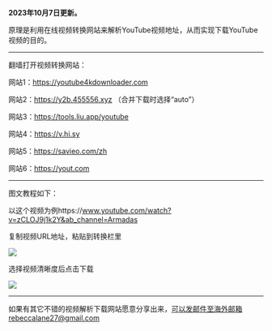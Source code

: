 **2023年10月7日更新。**

原理是利用在线视频转换网站来解析YouTube视频地址，从而实现下载YouTube视频的目的。

***

翻墙打开视频转换网站：

网站1：https://youtube4kdownloader.com

网站2：https://y2b.455556.xyz （合并下载时选择“auto”）

网站3：https://tools.liu.app/youtube

网站4：https://v.hi.sy

网站5：https://savieo.com/zh

网站6：https://yout.com

***

图文教程如下：

以这个视频为例https://www.youtube.com/watch?v=zCLOJ9j1k2Y&ab_channel=Armadas

复制视频URL地址，粘贴到转换栏里

![](https://fastly.jsdelivr.net/gh/Alvin9999/pac2/softimag/savieo1.jpg)

选择视频清晰度后点击下载

![](https://fastly.jsdelivr.net/gh/Alvin9999/pac2/softimag/savieo2.jpg)

***

如果有其它不错的视频解析下载网站愿意分享出来，可以发邮件至海外邮箱rebeccalane27@gmail.com